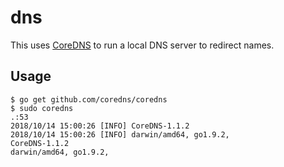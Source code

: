 # dns

This uses [CoreDNS](https://github.com/coredns/coredns) to run a local DNS server to redirect names.

## Usage

```
$ go get github.com/coredns/coredns
$ sudo coredns
.:53
2018/10/14 15:00:26 [INFO] CoreDNS-1.1.2
2018/10/14 15:00:26 [INFO] darwin/amd64, go1.9.2, 
CoreDNS-1.1.2
darwin/amd64, go1.9.2,
```